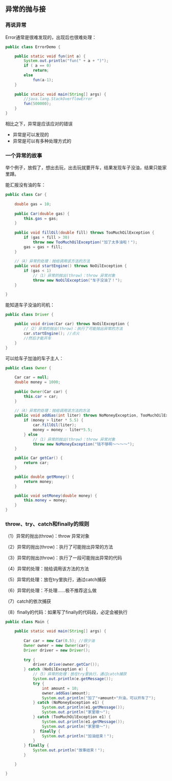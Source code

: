 ## 异常的抛与接

### 再说异常

Error通常是很难发现的，出现后也很难处理：

```java
public class ErrorDemo {

	public static void fun(int a) {
		System.out.println("fun(" + a + ")");
		if ( a == 0)
			return;
		else
			fun(a-1);
	}
	
	public static void main(String[] args) {
		//java.lang.StackOverflowError
		fun(500000);
	}
}
```

相比之下，异常是应该应对的错误

* 异常是可以发现的
* 异常是可以有多种处理方式的

### 一个异常的故事

举个例子，放假了，想出去玩，出去玩就要开车，结果发现车子没油，结果只能家里蹲。

能汇报没有油的车：

```java
public class Car {
	
	double gas = 10;
	
	public Car(double gas) {
		this.gas = gas;
	}
	
	public void fillOil(double fill) throws TooMuchOilException {
		if (gas + fill > 30)
			throw new TooMuchOilException("加了太多油啦！");
		gas = gas + fill;
	}
	
	//（4）异常的处理：抛给调用该方法的方法
	public void startEngine() throws NoOilException {
		if (gas < 1)
			//（1）异常的抛出(throw)：throw 异常对象
			throw new NoOilException("车子没油了！");
	}

}
```

能知道车子没油的司机：

```java
public class Driver {
	
	public void drive(Car car) throws NoOilException {
		//（2）异常的抛出(throw)：执行了可能抛出异常的方法
		car.startEngine(); //点火
		//然后才能开车
	}
}
```

可以给车子加油的车子主人：

```java
public class Owner {
	
	Car car = null;
	double money = 1000;
	
	public Owner(Car car) {
		this.car = car;
	}
	
	//（4）异常的处理：抛给调用该方法的方法
	public void addGas(int liter) throws NoMoneyException, TooMuchOilException {
		if (money > liter * 5.5) {
			car.fillOil(liter);
			money = money - liter*5.5;
		} else
			//（1）异常的抛出(throw)：throw 异常对象
			throw new NoMoneyException("钱不够啊～～～～");
	}

	public Car getCar() {
		return car;
	}

	public double getMoney() {
		return money;
	}

	public void setMoney(double money) {
		this.money = money;
	}
}
```

### throw、try、catch和finally的规则

（1）异常的抛出(throw)：throw 异常对象

（2）异常的抛出(throw)：执行了可能抛出异常的方法

（3）异常的抛出(throw)：执行了一段可能抛出异常的代码

（4）异常的处理：抛给调用该方法的方法

（5）异常的处理：放在try里执行，通过catch捕获

（6）异常的处理：不处理……极不推荐这么做

（7）catch的依次捕获

（8）finally的代码：如果写了finally的代码段，必定会被执行

```java
public class Main {

	public static void main(String[] args) {
		
		Car car = new Car(0.5); //很少油
		Owner owner = new Owner(car);		
		Driver driver = new Driver();
		
		try {
			driver.drive(owner.getCar());
		} catch (NoOilException e) {
			//（5）异常的处理：放在try里执行，通过catch捕获
			System.out.println(e.getMessage());
			try {
				int amount = 10;
				owner.addGas(amount);
				System.out.println("加了"+amount+"升油，可以开车了");
			} catch (NoMoneyException e1) {
				System.out.println(e1.getMessage());
				System.out.println("家里墩～");
			} catch (TooMuchOilException e1) {
				System.out.println(e1.getMessage());
				System.out.println("家里墩～");
			}  finally {
				System.out.println("加油结束！");
			}			
		} finally {
			System.out.println("故事结束！");
		}

	}

}
```

